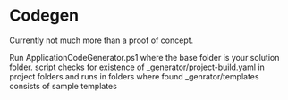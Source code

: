 # Codegen

Currently not much more than a proof of concept.

Run ApplicationCodeGenerator.ps1 <baseFolder> where the base folder is your solution folder.
script checks for existence of _generator/project-build.yaml in project folders and runs in folders where found
_genrator/templates consists of sample templates
